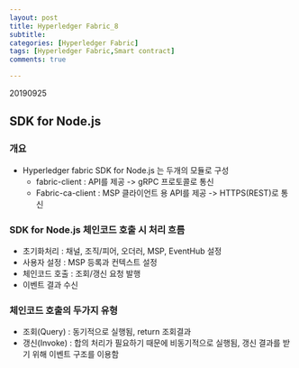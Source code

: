 ```yaml
---
layout: post
title: Hyperledger Fabric_8
subtitle: 
categories: [Hyperledger Fabric]
tags: [Hyperledger Fabric,Smart contract]
comments: true

---
```


20190925

## SDK for Node.js 

### 개요

- Hyperledger fabric SDK for Node.js 는 두개의 모듈로 구성
  - fabric-client : API를 제공 -> gRPC 프로토콜로 통신
  - Fabric-ca-client : MSP 클라이언트 용 API를 제공 -> HTTPS(REST)로 통신

### SDK for Node.js 체인코드 호출 시 처리 흐름

- 초기화처리 : 채널, 조직/피어, 오더러, MSP, EventHub 설정
- 사용자 설정 : MSP 등록과 컨텍스트 설정
- 체인코드 호출 : 조회/갱신 요청 발행
- 이벤트 결과 수신

### 체인코드 호출의 두가지 유형

- 조회(Query) : 동기적으로 실행됨, return 조회결과
- 갱신(Invoke) : 합의 처리가 필요하기 때문에 비동기적으로 실행됨, 갱신 결과를 받기 위해 이벤트 구조를 이용함

